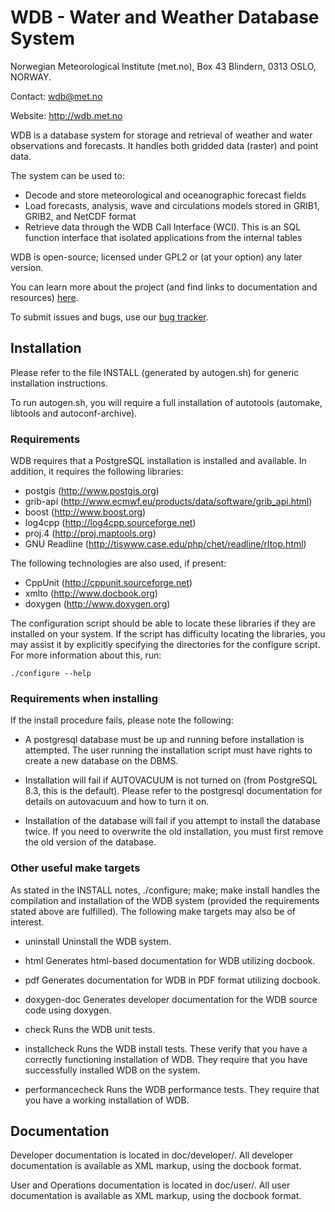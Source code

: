 WDB - Water and Weather Database System
============================================================

Norwegian Meteorological Institute (met.no),
Box 43 Blindern,
0313 OSLO,
NORWAY.

Contact: wdb@met.no

Website: http://wdb.met.no

WDB is a database system for storage and retrieval of weather and 
water observations and forecasts. It handles both gridded data
(raster) and point data.

The system can be used to:

- Decode and store meteorological and oceanographic forecast fields
- Load forecasts, analysis, wave and circulations models stored in GRIB1, GRIB2, and NetCDF format
- Retrieve data through the WDB Call Interface (WCI). This is an SQL function interface that isolated applications from the internal tables

WDB is open-source; licensed under GPL2 or (at your option) any later version.

You can learn more about the project (and find links to documentation and resources) [here](https://phab.met.no/w/software/wdb/).

To submit issues and bugs, use our [bug tracker](https://phab.met.no/project/view/3/).


Installation
------------

Please refer to the file INSTALL (generated by autogen.sh) for
generic installation instructions.

To run autogen.sh, you will require a full installation of autotools
(automake, libtools and autoconf-archive).

### Requirements

WDB requires that a PostgreSQL installation is installed and available. 
In addition, it requires the following libraries:
- postgis (http://www.postgis.org)
- grib-api (http://www.ecmwf.eu/products/data/software/grib_api.html)
- boost (http://www.boost.org)
- log4cpp (http://log4cpp.sourceforge.net)
- proj.4 (http://proj.maptools.org)
- GNU Readline (http://tiswww.case.edu/php/chet/readline/rltop.html)
	
The following technologies are also used, if present:
- CppUnit (http://cppunit.sourceforge.net)
- xmlto   (http://www.docbook.org)
- doxygen (http://www.doxygen.org)

The configuration script should be able to locate these libraries if 
they are installed on your system. If the script has difficulty 
locating the libraries, you may assist it by explicitly specifying the
directories for the configure script. For more information about this, 
run:

	./configure --help


### Requirements when installing

If the install procedure fails, please note the following:

- A postgresql database must be up and running before installation is
  attempted. The user running the installation script must have rights
  to create a new database on the DBMS.

- Installation will fail if AUTOVACUUM is not turned on (from 
  PostgreSQL 8.3, this is the default). Please refer to the postgresql 
  documentation for details on autovacuum and how to turn it on.

- Installation of the database will fail if you attempt to install the
  database twice. If you need to overwrite the old installation, you
  must first remove the old version of the database.


### Other useful make targets

As stated in the INSTALL notes, ./configure; make; make install handles
the compilation and installation of the WDB system (provided the 
requirements stated above are fulfilled). The following make targets 
may also be of interest.

- uninstall
  Uninstall the WDB system.
  
- html
  Generates html-based documentation for WDB utilizing docbook.
  
- pdf
  Generates documentation for WDB in PDF format utilizing docbook.

- doxygen-doc
  Generates developer documentation for the WDB source code using 
  doxygen.

- check
  Runs the WDB unit tests. 

- installcheck
  Runs the WDB install tests. These verify that you have a correctly 
  functioning installation of WDB. They require that you have  
  successfully installed WDB on the system.

- performancecheck
  Runs the WDB performance tests. They require that you have a
  working installation of WDB.



Documentation
-------------

Developer documentation is located in doc/developer/. All developer 
documentation is available as XML markup, using the docbook format.

User and Operations documentation is located in doc/user/. All user 
documentation is available as XML markup, using the docbook format.

